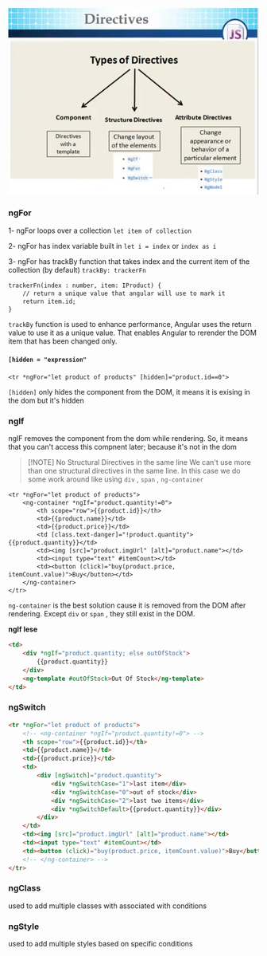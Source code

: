 ![](./images/directives.png)

### ngFor

1- ngFor loops over a collection
`let item of collection`

2- ngFor has index variable built in
`let i = index` or `index as i`

3- ngFor has trackBy function that takes index and the current item of the collection (by default)
`trackBy: trackerFn`
```TS
trackerFn(index : number, item: IProduct) {
	// return a unique value that angular will use to mark it
	return item.id;
}
```

`trackBy` function is used to enhance performance, Angular uses the return value to use it as a unique value. That enables Angular to rerender the DOM item that has been changed only.

#### `[hidden = "expression"`

```TS
<tr *ngFor="let product of products" [hidden]="product.id==0">
```

`[hidden]` only hides the component from the DOM, it means it is exising in the dom but it's hidden
### ngIf

ngIF removes the component from the dom while rendering. So, it means that you can't access this compnent later; because it's not in the dom



> [!NOTE] No Structural Directives in the same line
> We can't use more than one structural directives in the same line. In this case we do some work around like using `div` , `span` , `ng-container`

```TS
<tr *ngFor="let product of products">
	<ng-container *ngIf="product.quantity!=0">
		<th scope="row">{{product.id}}</th>
		<td>{{product.name}}</td>
		<td>{{product.price}}</td>
		<td [class.text-danger]="!product.quantity">{{product.quantity}}</td>
		<td><img [src]="product.imgUrl" [alt]="product.name"></td>
		<td><input type="text" #itemCount></td>
		<td><button (click)="buy(product.price, itemCount.value)">Buy</button></td>
	</ng-container>
</tr>
```


`ng-container` is the best solution cause it is removed from the DOM after rendering. Except `div` or `span` , they still exist in the DOM.


**ngIf lese**

```HTML
<td>
	<div *ngIf="product.quantity; else outOfStock">
		{{product.quantity}}
	</div>
	<ng-template #outOfStock>Out Of Stock</ng-template>
</td>
```


### ngSwitch

```HTML
<tr *ngFor="let product of products">
	<!-- <ng-container *ngIf="product.quantity!=0"> -->
	<th scope="row">{{product.id}}</th>
	<td>{{product.name}}</td>
	<td>{{product.price}}</td>
	<td>
		<div [ngSwitch]="product.quantity">
			<div *ngSwitchCase="1">last item</div>
			<div *ngSwitchCase="0">out of stock</div>
			<div *ngSwitchCase="2">last two items</div>
			<div *ngSwitchDefault>{{product.quantity}}</div>
		</div>
	</td>
	<td><img [src]="product.imgUrl" [alt]="product.name"></td>
	<td><input type="text" #itemCount></td>
	<td><button (click)="buy(product.price, itemCount.value)">Buy</button></td>
	<!-- </ng-container> -->
</tr>
```

### ngClass

used to add multiple classes with associated with conditions
### ngStyle

used to add multiple styles based on specific conditions



